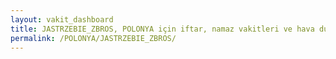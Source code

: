```yaml
---
layout: vakit_dashboard
title: JASTRZEBIE_ZBROS, POLONYA için iftar, namaz vakitleri ve hava durumu - ilçe/eyalet seç
permalink: /POLONYA/JASTRZEBIE_ZBROS/
---
```


<script type="text/javascript">
  var GLOBAL_COUNTRY = 'POLONYA';
  var GLOBAL_CITY = 'JASTRZEBIE_ZBROS';
  var GLOBAL_STATE = '';
  var lat = 72;
  var lon = 21;
</script>
